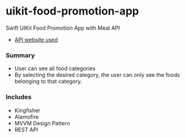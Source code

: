 # uikit-food-promotion-app

Swift UIKit Food Promotion App with Meal API

- [API website used](https://www.themealdb.com/api.php "API Website")

### Summary

- User can see all food categories
- By selecting the desired category, the user can only see the foods belonging to that category.

### Includes

- Kingfisher
- Alamofire
- MVVM Design Pattern
- REST API
